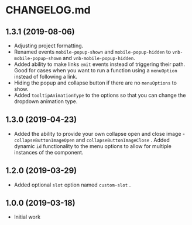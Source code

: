 # CHANGELOG.md

## 1.3.1 (2019-08-06)

- Adjusting project formatting.
- Renamed events `mobile-popup-shown` and `mobile-popup-hidden` to `vnb-mobile-popup-shown` and `vnb-mobile-popup-hidden`.
- Added ability to make links `emit` events instead of triggering their path. Good for cases when you want to run a function using a `menuOption` instead of following a link.
- Hiding the popup and collapse button if there are no `menuOptions` to show.
- Added `tooltipAnimationType` to the options so that you can change the dropdown animation type.

## 1.3.0 (2019-04-23)

- Added the ability to provide your own collapse open and close image - `collapseButtonImageOpen` and `collapseButtonImageClose` . Added dynamic `id` functionality to the menu options to allow for multiple instances of the component.

## 1.2.0 (2019-03-29)

- Added optional `slot` option named `custom-slot` .

## 1.0.0 (2019-03-18)

- Initial work
